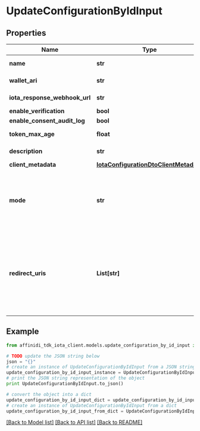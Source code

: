 # UpdateConfigurationByIdInput

## Properties

| Name                          | Type                                                                            | Description                                                                                                                                                                        | Notes                               |
| ----------------------------- | ------------------------------------------------------------------------------- | ---------------------------------------------------------------------------------------------------------------------------------------------------------------------------------- | ----------------------------------- |
| **name**                      | **str**                                                                         | The name of the config                                                                                                                                                             | [optional]                          |
| **wallet_ari**                | **str**                                                                         | The wallet Ari that will be used to sign                                                                                                                                           | [optional]                          |
| **iota_response_webhook_url** | **str**                                                                         | webhook to call when data is ready                                                                                                                                                 | [optional]                          |
| **enable_verification**       | **bool**                                                                        |                                                                                                                                                                                    | [optional]                          |
| **enable_consent_audit_log**  | **bool**                                                                        |                                                                                                                                                                                    | [optional]                          |
| **token_max_age**             | **float**                                                                       | token time to live in seconds                                                                                                                                                      | [optional]                          |
| **description**               | **str**                                                                         | The description of the config                                                                                                                                                      | [optional]                          |
| **client_metadata**           | [**IotaConfigurationDtoClientMetadata**](IotaConfigurationDtoClientMetadata.md) |                                                                                                                                                                                    | [optional]                          |
| **mode**                      | **str**                                                                         | indicates whether the flow is a WebSocket flow or a Redirect flow. This value is used in Vault to determine how to process the data flow request.                                  | [optional] [default to 'websocket'] |
| **redirect_uris**             | **List[str]**                                                                   | the URL that the user will be redirected to after the request has been processed; should be provided by the developer of the client application.Required only if mode is Redirect. | [optional]                          |

## Example

```python
from affinidi_tdk_iota_client.models.update_configuration_by_id_input import UpdateConfigurationByIdInput

# TODO update the JSON string below
json = "{}"
# create an instance of UpdateConfigurationByIdInput from a JSON string
update_configuration_by_id_input_instance = UpdateConfigurationByIdInput.from_json(json)
# print the JSON string representation of the object
print UpdateConfigurationByIdInput.to_json()

# convert the object into a dict
update_configuration_by_id_input_dict = update_configuration_by_id_input_instance.to_dict()
# create an instance of UpdateConfigurationByIdInput from a dict
update_configuration_by_id_input_from_dict = UpdateConfigurationByIdInput.from_dict(update_configuration_by_id_input_dict)
```

[[Back to Model list]](../README.md#documentation-for-models) [[Back to API list]](../README.md#documentation-for-api-endpoints) [[Back to README]](../README.md)
